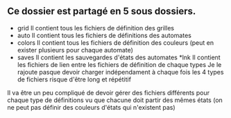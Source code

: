 ## Ce dossier est partagé en 5 sous dossiers.

* grid
Il contient tous les fichiers de définition des grilles
* auto
Il contient tous les fichiers de définitions des automates
* colors
Il contient tous les fichiers de définition des couleurs (peut en exister plusieurs pour chaque automate)
* saves
Il contient les sauvegardes d'états des automates
*lnk
Il contient les fichiers de lien entre les fichiers de définition de chaque types
Je le rajoute pasque devoir charger indépendament à chaque fois les 4 types de fichiers risque d'être long et répétitif

Il va être un peu compliqué de devoir gérer des fichiers différents pour chaque type de définitions vu que chacune doit partir des mêmes états (on ne peut pas définir des couleurs d'états qui n'existent pas)
